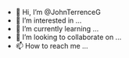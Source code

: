 - 👋 Hi, I’m @JohnTerrenceG
- 👀 I’m interested in ...
- 🌱 I’m currently learning ...
- 💞️ I’m looking to collaborate on ...
- 📫 How to reach me ...

<!---
JohnTerrenceG/JohnTerrenceG is a ✨ special ✨ repository because its `README.md` (this file) appears on your GitHub profile.
You can click the Preview link to take a look at your changes.
--->
